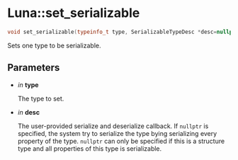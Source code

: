 # Luna::set_serializable

```c++
void set_serializable(typeinfo_t type, SerializableTypeDesc *desc=nullptr)
```

Sets one type to be serializable. 



## Parameters
* *in* **type**

    The type to set. 

* *in* **desc**

    The user-provided serialize and deserialize callback. If `nullptr` is specified, the system try to serialize the type bying serializing every property of the type. `nullptr` can only be specified if this is a structure type and all properties of this type is serializable. 

